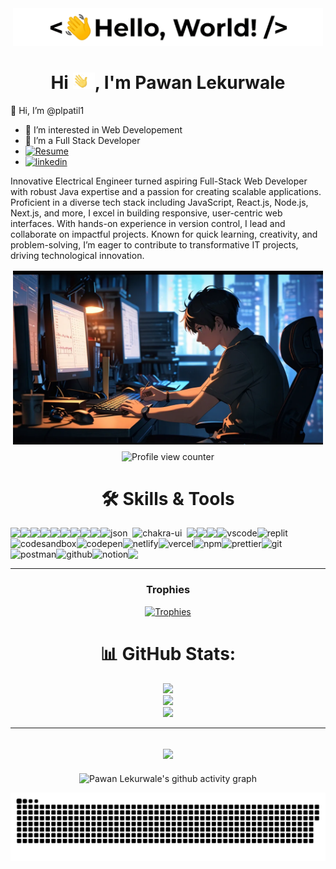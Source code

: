 <p align='center' style='margin: 16px 4px 8px;'>
    <img src="./assets/greetings.gif" alt="Hello World" />
</p>
<h1 align="center">
    Hi <img src='./assets/wave.gif' height='26' alt='there'>, I'm Pawan Lekurwale
</h1>

 👋 Hi, I’m @plpatil1
- 👀 I’m interested in Web Developement 
- 🌱 I’m a Full Stack Developer
- [![Resume](https://img.shields.io/badge/Resume-212121?logo=pagekit&logoColor=FFEFCB&style=for-the-badge)](https://drive.google.com/file/d/1DJ4H8zkq16eDaLWolpyYcV4Tru_FxicV/view?usp=sharing)
- [![linkedin](https://img.shields.io/badge/linkedin-0A66C2?style=for-the-badge&logo=linkedin&logoColor=white)](https://www.linkedin.com/in/pawan-lekurwale-3b2352260/)

Innovative Electrical Engineer turned aspiring Full-Stack Web Developer with robust Java expertise and a passion for creating scalable applications. Proficient in a diverse tech stack including JavaScript, React.js, Node.js, Next.js, and more, I excel in building responsive, user-centric web interfaces. With hands-on experience in version control, I lead and collaborate on impactful projects. Known for quick learning, creativity, and problem-solving, I’m eager to contribute to transformative IT projects, driving technological innovation.


<p align='center' style='margin: 16px 4px 8px'>
    <img src="./assets/animi-guy.webp" alt="working developer">
</p>

<div align="center">
  <img src="https://komarev.com/ghpvc/?username=plpatil1&color=orange" alt="Profile view counter" />
</div>


</p>
<h1 align="center">🛠 Skills & Tools</h1>
<div align="center" style="display: flex; flex-wrap: wrap;">
<img src="https://img.shields.io/badge/react-%2320232a.svg?style=for-the-badge&logo=react&logoColor=%2361DAFB" />
<img src="https://img.shields.io/badge/next.js-000000?style=for-the-badge&logo=nextdotjs&logoColor=white" />
<img src="https://img.shields.io/badge/React_Router-CA4245?style=for-the-badge&logo=react-router&logoColor=white" />
<img src="https://img.shields.io/badge/Tailwind%20CSS-06B6D4?logo=tailwindcss&logoColor=fff&style=for-the-badge"/>
<img src="https://img.shields.io/badge/redux-%23593d88.svg?style=for-the-badge&logo=redux&logoColor=white" />
<img src="https://img.shields.io/badge/HTML5-E34F26?style=for-the-badge&logo=html5&logoColor=white" />
<img src="https://img.shields.io/badge/CSS3-1572B6?style=for-the-badge&logo=css3&logoColor=white" />
<img src="https://img.shields.io/badge/GraphQL-E10098?logo=graphql&logoColor=fff&style=for-the-badge" />
 <img src="https://img.shields.io/badge/MongoDB-47A248?logo=mongodb&logoColor=fff&style=for-the-badge"/>
<img src="https://img.shields.io/badge/json-5E5C5C?style=for-the-badge&logo=json&logoColor=white" alt="json" />&nbsp;&nbsp;
<img src="https://img.shields.io/badge/Chakra--UI-319795?style=for-the-badge&logo=chakra-ui&logoColor=white" alt="chakra-ui" />&nbsp;&nbsp;
<img src="https://img.shields.io/badge/JavaScript-323330?style=for-the-badge&logo=javascript&logoColor=F7DF1E" />
<img src="https://img.shields.io/badge/java-%23ED8B00.svg?style=for-the-badge&logo=java&logoColor=white" />
<img src="https://img.shields.io/badge/npm-CB3837?style=for-the-badge&logo=npm&logoColor=white" />
<!--      <img src="https://img.shields.io/badge/Canva-%2300C4CC.svg?&style=for-the-badge&logo=Canva&logoColor=white" alt="canva" /> -->
  <img src="https://img.shields.io/badge/VSCode-0078D4?style=for-the-badge&logo=visual%20studio%20code&logoColor=white" alt="vscode" />
  <img src="https://img.shields.io/badge/replit-667881?style=for-the-badge&logo=replit&logoColor=white" alt="replit" />
  <img src="https://img.shields.io/badge/Codesandbox-000000?style=for-the-badge&logo=CodeSandbox&logoColor=white" alt="codesandbox" />
  <img src="https://img.shields.io/badge/Codepen-000000?style=for-the-badge&logo=codepen&logoColor=white" alt="codepen" />
  <img src="https://img.shields.io/badge/Netlify-00C7B7?style=for-the-badge&logo=netlify&logoColor=white" alt="netlify" />
  <img src="https://img.shields.io/badge/Vercel-000000?style=for-the-badge&logo=vercel&logoColor=white" alt="vercel" />
<!--   <img src="https://img.shields.io/badge/Heroku-430098?style=for-the-badge&logo=heroku&logoColor=white" alt="heroku" /> -->
<!--   <img src="https://img.shields.io/badge/Yarn-2C8EBB?style=for-the-badge&logo=yarn&logoColor=white" alt="yarn" /> -->
  <img src="https://img.shields.io/badge/NPM-%23000000.svg?style=for-the-badge&logo=npm&logoColor=white" alt="npm"/>
  <img src="https://img.shields.io/badge/prettier-1A2C34?style=for-the-badge&logo=prettier&logoColor=white" alt="prettier" />
  <img src="https://img.shields.io/badge/Git-f44d27?style=for-the-badge&logo=git&logoColor=white" alt="git"/>
  <img src="https://img.shields.io/badge/Postman-FF6C37?style=for-the-badge&logo=Postman&logoColor=white" alt="postman"/>
  <img src="https://img.shields.io/badge/GitHub-100000?style=for-the-badge&logo=github&logoColor=white" alt="github"/>
<!--   <img src="https://img.shields.io/badge/Miro-050038?style=for-the-badge&logo=Miro&logoColor=white" alt="miro" /> -->
  <img src="https://img.shields.io/badge/Notion-000000?style=for-the-badge&logo=notion&logoColor=white" alt="notion" />
 <img src="https://img.shields.io/badge/DSA-000?logo=datadotai&logoColor=fff&style=for-the-badge"/>
  <div>

<hr>

### Trophies
<p align="center">
  <a href="https://github.com/plpatil1/github-profile-trophy">
    <img src="https://github-profile-trophy.vercel.app/?username=plpatil1&theme=onedark" alt="Trophies" />
  </a>
</p>



# 📊 GitHub Stats:
![](https://github-readme-stats.vercel.app/api?username=plpatil1&theme=merko&hide_border=true&include_all_commits=true&count_private=true)<br/>
![](https://nirzak-streak-stats.vercel.app/?user=plpatil1&theme=merko&hide_border=true)<br/>
![](https://github-readme-stats.vercel.app/api/top-langs/?username=plpatil1&theme=merko&hide_border=true&include_all_commits=true&count_private=true&layout=compact)

---
[![](https://visitcount.itsvg.in/api?id=plpatil1&icon=0&color=0)](https://visitcount.itsvg.in)
---

![Pawan Lekurwale's github activity graph](https://github-readme-activity-graph.vercel.app/graph?username=plpatil1&theme=react-dark)


<picture>
  <source media="(prefers-color-scheme: dark)" srcset="https://raw.githubusercontent.com/plpatil1/plpatil1/output/github-snake-dark.svg" />
  <source media="(prefers-color-scheme: light)" srcset="https://raw.githubusercontent.com/plpatil1/plpatil1/output/github-snake.svg" />
  <img alt="github-snake" src="https://raw.githubusercontent.com/plpatil1/plpatil1/output/github-snake.svg" />
</picture>
